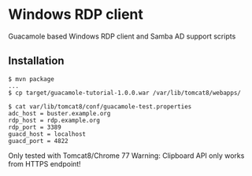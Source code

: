 # Windows RDP client

Guacamole based Windows RDP client and Samba AD support scripts

## Installation
```
$ mvn package
...
$ cp target/guacamole-tutorial-1.0.0.war /var/lib/tomcat8/webapps/

$ cat var/lib/tomcat8/conf/guacamole-test.properties
adc_host = buster.example.org
rdp_host = rdp.example.org
rdp_port = 3389
guacd_host = localhost
guacd_port = 4822
```

Only tested with Tomcat8/Chrome 77
Warning: Clipboard API only works from HTTPS endpoint!
